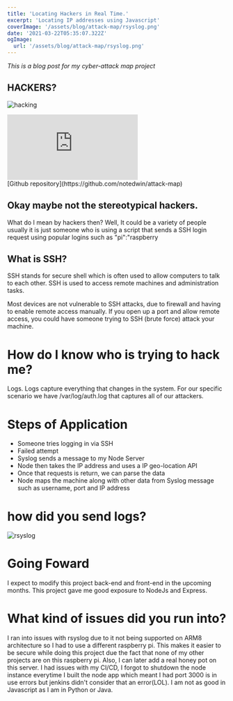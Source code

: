 ```yaml
---
title: 'Locating Hackers in Real Time.'
excerpt: 'Locating IP addresses using Javascript'
coverImage: '/assets/blog/attack-map/rsyslog.png'
date: '2021-03-22T05:35:07.322Z'
ogImage:
  url: '/assets/blog/attack-map/rsyslog.png'
---
```


*This is a blog post for my cyber-attack map project*  

## HACKERS?

![hacking](/assets/blog/attack-map/hacker.gif)


<div class="embed-responsive">
<embed src="https://map.edwin.computer">
</div>
[Github repository](https://github.com/notedwin/attack-map)




## Okay maybe not the stereotypical hackers.  

What do I mean by hackers then? Well, It could be a variety of people usually it is just someone who is using a script that sends a SSH login request using popular logins such as "pi":"raspberry

## What is SSH?

SSH stands for secure shell which is often used to allow computers to talk to each other. SSH is used to access remote machines and administration tasks.

Most devices are not vulnerable to SSH attacks, due to firewall and having to enable remote access manually.
If you open up a port and allow remote access, you could have someone trying to SSH (brute force) attack your machine.


# How do I know who is trying to hack me?

Logs. Logs capture everything that changes in the system. For our specific scenario we have /var/log/auth.log that captures all of our attackers.


# Steps of Application

- Someone tries logging in via SSH
- Failed attempt
- Syslog sends a message to my Node Server
- Node then takes the IP address and uses a IP geo-location API
- Once that requests is return, we can parse the data
- Node maps the machine along with other data from Syslog message such as username, port and IP address


# how did you send logs?

![rsyslog](rsyslog.png)

# Going Foward

I expect to modify this project back-end and front-end in the upcoming months. This project gave me good exposure to NodeJs and Express.

# What kind of issues did you run into?
I ran into issues with rsyslog due to it not being supported on ARM8 architecture so I had to use a different raspberry pi.
This makes it easier to be secure while doing this project due the fact that none of my other projects are on this raspberry pi.
Also, I can later add a real honey pot on this server.
I had issues with my CI/CD, I forgot to shutdown the node instance everytime I built the node app which meant I had port 3000 is in use errors but jenkins didn't consider that an error(LOL).
I am not as good in Javascript as I am in Python or Java.

